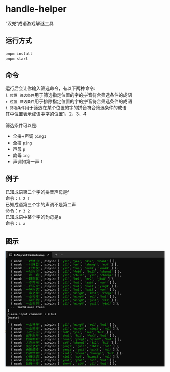 # handle-helper
“汉兜”成语游戏解谜工具
## 运行方式
```
pnpm install
pnpm start
```
## 命令
运行后会让你输入筛选命令，有以下两种命令:<br>
`l 位置 筛选条件`用于筛选指定位置的字的拼音符合筛选条件的成语<br>
`r 位置 筛选条件`用于排除指定位置的字的拼音符合筛选条件的成语<br>
`i 筛选条件`用于筛选在某个位置的字的拼音符合筛选条件的成语<br>
其中位置表示成语中字的位置1，2，3，4<br>
<br>
筛选条件可以是:<br>
- 全拼+声调 `ping1` <br>
- 全拼 `ping` <br>
- 声母 `p` <br>
- 韵母 `ing` <br>
- 声调如第一声 `1` <br>
## 例子
已知成语第二个字的拼音声母是f<br>
命令：`l 2 f` <br>
已知成语第三个字的声调不是第二声<br>
命令：`r 3 2` <br> 
已知成语中某个字的韵母是a<br>
命令：`i a` <br> 

## 图示
![](example.png)
